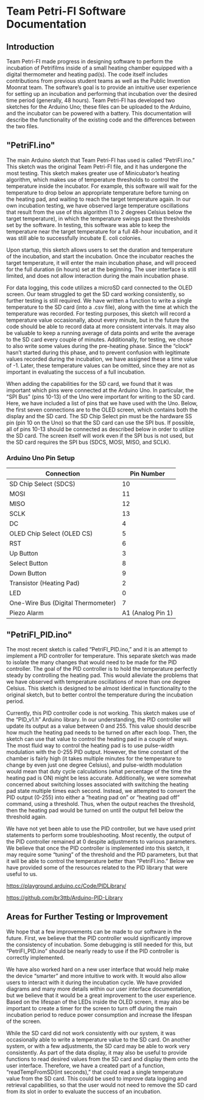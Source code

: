 # Team Petri-FI Software Documentation

## Introduction

Team Petri-FI made progress in designing software to perform the incubation of Petrifilms inside of a small heating chamber equipped with a digital thermometer and heating pad(s). The code itself includes contributions from previous student teams as well as the Public Invention Moonrat team. The software’s goal is to provide an intuitive user experience for setting up an incubation and performing that incubation over the desired time period (generally, 48 hours). Team Petri-FI has developed two sketches for the Arduino Uno; these files can be uploaded to the Arduino, and the incubator can be powered with a battery. This documentation will describe the functionality of the existing code and the differences between the two files.

## "PetriFI.ino"

The main Arduino sketch that Team Petri-FI has used is called “PetriFI.ino.” This sketch was the original Team Petri-FI file, and it has undergone the most testing. This sketch makes greater use of Minicubator’s heating algorithm, which makes use of temperature thresholds to control the temperature inside the incubator. For example, this software will wait for the temperature to drop below an appropriate temperature before turning on the heating pad, and waiting to reach the target temperature again. In our own incubation testing, we have observed large temperature oscillations that result from the use of this algorithm (1 to 2 degrees Celsius below the target temperature), in which the temperature swings past the thresholds set by the software. In testing, this software was able to keep the temperature near the target temperature for a full 48-hour incubation, and it was still able to successfully incubate E. coli colonies.

Upon startup, this sketch allows users to set the duration and temperature of the incubation, and start the incubation. Once the incubator reaches the target temperature, it will enter the main incubation phase, and will proceed for the full duration (in hours) set at the beginning. The user interface is still limited, and does not allow interaction during the main incubation phase.

For data logging, this code utilizes a microSD card connected to the OLED screen. Our team struggled to get the SD card working consistently, so further testing is still required. We have written a function to write a single temperature to the SD card (into a .csv file), along with the time at which the temperature was recorded. For testing purposes, this sketch will record a temperature value occasionally, about every minute, but in the future the code should be able to record data at more consistent intervals. It may also be valuable to keep a running average of data points and write the average to the SD card every couple of minutes. Additionally, for testing, we chose to also write some values during the pre-heating phase. Since the “clock” hasn’t started during this phase, and to prevent confusion with legitimate values recorded during the incubation, we have assigned these a time value of -1. Later, these temperature values can be omitted, since they are not as important in evaluating the success of a full incubation.

When adding the capabilities for the SD card, we found that it was important which pins were connected at the Arduino Uno. In particular, the “SPI Bus” (pins 10-13) of the Uno were important for writing to the SD card. Here, we have included a list of pins that we have used with the Uno. Below, the first seven connections are to the OLED screen, which contains both the display and the SD card. The SD Chip Select pin must be the hardware SS pin (pin 10 on the Uno) so that the SD card can use the SPI bus. If possible, all of pins 10-13 should be connected as described below in order to utilize the SD card. The screen itself will work even if the SPI bus is not used, but the SD card requires the SPI bus (SDCS, MOSI, MISO, and SCLK). 

### Arduino Uno Pin Setup

| Connection                         | Pin Number        |
|------------------------------------|-------------------|
| SD Chip Select (SDCS)              | 10                |
| MOSI                               | 11                |
| MISO                               | 12                |
| SCLK                               | 13                |
| DC                                 | 4                 |
| OLED Chip Select (OLED CS)         | 5                 |
| RST                                | 6                 |
| Up Button                          | 3                 |
| Select Button                      | 8                 |
| Down Button                        | 9                 |
| Transistor (Heating Pad)           | 2                 |
| LED                                | 0                 |
| One-Wire Bus (Digital Thermometer) | 7                 |
| Piezo Alarm                        | A1 (Analog Pin 1) |

## "PetriFI_PID.ino"

The most recent sketch is called “PetriFI_PID.ino,” and it is an attempt to implement a PID controller for temperature. This separate sketch was made to isolate the many changes that would need to be made for the PID controller. The goal of the PID controller is to hold the temperature perfectly steady by controlling the heating pad. This would alleviate the problems that we have observed with temperature oscillations of more than one degree Celsius. This sketch is designed to be almost identical in functionality to the original sketch, but to better control the temperature during the incubation period.

Currently, this PID controller code is not working. This sketch makes use of the “PID_v1.h” Arduino library. In our understanding, the PID controller will update its output as a value between 0 and 255. This value should describe how much the heating pad needs to be turned on after each loop. Then, the sketch can use that value to control the heating pad in a couple of ways. The most fluid way to control the heating pad is to use pulse-width modulation with the 0-255 PID output. However, the time constant of the chamber is fairly high (it takes multiple minutes for the temperature to change by even just one degree Celsius), and pulse-width modulation would mean that duty cycle calculations (what percentage of the time the heating pad is ON) might be less accurate. Additionally, we were somewhat concerned about switching losses associated with switching the heating pad state multiple times each second. Instead, we attempted to convert the PID output (0-255) into either a “heating pad on” or “heating pad off” command, using a threshold. Thus, when the output reaches the threshold, then the heating pad would be turned on until the output fell below the threshold again.

We have not yet been able to use the PID controller, but we have used print statements to perform some troubleshooting. Most recently, the output of the PID controller remained at 0 despite adjustments to various parameters. We believe that once the PID controller is implemented into this sketch, it may require some “tuning” of the threshold and the PID parameters, but that it will be able to control the temperature better than “PetriFI.ino.” Below we have provided some of the resources related to the PID library that were useful to us.

https://playground.arduino.cc/Code/PIDLibrary/

https://github.com/br3ttb/Arduino-PID-Library

## Areas for Further Testing or Improvement

We hope that a few improvements can be made to our software in the future. First, we believe that the PID controller would significantly improve the consistency of incubation. Some debugging is still needed for this, but “PetriFI_PID.ino” should be nearly ready to use if the PID controller is correctly implemented.

We have also worked hard on a new user interface that would help make the device “smarter” and more intuitive to work with. It would also allow users to interact with it during the incubation cycle. We have provided diagrams and many more details within our user interface documentation, but we believe that it would be a great improvement to the user experience. Based on the lifespan of the LEDs inside the OLED screen, it may also be important to create a timer for the screen to turn off during the main incubation period to reduce power consumption and increase the lifespan of the screen.

While the SD card did not work consistently with our system, it was occasionally able to write a temperature value to the SD card. On another system, or with a few adjustments, the SD card may be able to work very consistently. As part of the data display, it may also be useful to provide functions to read desired values from the SD card and display them onto the user interface. Therefore, we have a created part of a function, “readTempFromSD(int seconds),” that could read a single temperature value from the SD card. This could be used to improve data logging and retrieval capabilities, so that the user would not need to remove the SD card from its slot in order to evaluate the success of an incubation.

